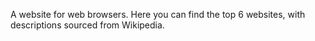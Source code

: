 A website for web browsers. Here you can find the top 6 websites, with descriptions sourced from Wikipedia.
